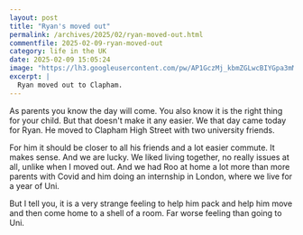 ```yaml
---
layout: post
title: "Ryan's moved out"
permalink: /archives/2025/02/ryan-moved-out.html
commentfile: 2025-02-09-ryan-moved-out
category: life in the UK
date: 2025-02-09 15:05:24
image: "https://lh3.googleusercontent.com/pw/AP1GczMj_kbmZGLwcBIYGpa3mM485ILNmFjqFsV0czQoNBD_qRWyECY-cdx_-UGBcgjI7lCt2JAp3piLvq00QaST_rlunsBKl-U8I5UERDeNmK1iTrXD-39l=w600-h315-p-k"
excerpt: |
  Ryan moved out to Clapham.
---
```


As parents you know the day will come. You also know it is the right thing for your child. But that doesn't make it any easier. We that day came today for Ryan. He moved to Clapham High Street with two university friends.

For him it should be closer to all his friends and a lot easier commute. It makes sense. And we are lucky. We liked living together, no really issues at all, unlike when I moved out. And we had Roo at home a lot more than more parents with Covid and him doing an internship in London, where we live for a year of Uni.

But I tell you, it is a very strange feeling to help him pack and help him move and then come home to a shell of a room. Far worse feeling than going to Uni.
